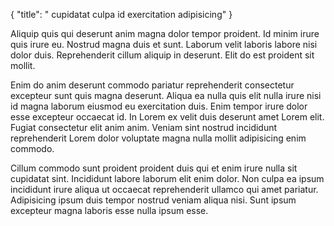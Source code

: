 {
  "title": " cupidatat culpa id exercitation adipisicing"
}

Aliquip quis qui deserunt anim magna dolor tempor proident. Id minim irure quis irure eu. Nostrud magna duis et sunt. Laborum velit laboris labore nisi dolor duis. Reprehenderit cillum aliquip in deserunt. Elit do est proident sit mollit.

Enim do anim deserunt commodo pariatur reprehenderit consectetur excepteur sunt quis magna deserunt. Aliqua ea nulla quis elit nulla irure nisi id magna laborum eiusmod eu exercitation duis. Enim tempor irure dolor esse excepteur occaecat id. In Lorem ex velit duis deserunt amet Lorem elit. Fugiat consectetur elit anim anim. Veniam sint nostrud incididunt reprehenderit Lorem dolor voluptate magna nulla mollit adipisicing enim commodo.

Cillum commodo sunt proident proident duis qui et enim irure nulla sit cupidatat sint. Incididunt labore laborum elit enim dolor. Non culpa ea ipsum incididunt irure aliqua ut occaecat reprehenderit ullamco qui amet pariatur. Adipisicing ipsum duis tempor nostrud veniam aliqua nisi. Sunt ipsum excepteur magna laboris esse nulla ipsum esse.